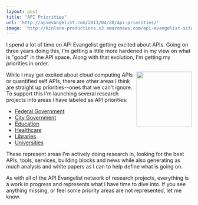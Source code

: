 ```yaml
---
layout: post
title: "API Priorities"
url: 'http://apievangelist.com/2013/04/28/api-priorities/'
image: 'http://kinlane-productions.s3.amazonaws.com/api-evangelist-site/blog/priorities.png'
---
```


I spend a lot of time on API Evangelist getting excited about APIs. Going on three years doing this, I'm getting a little more hardened in my view on what is "good" in the API space. Along with that evolution, I'm getting my priorities in order.

<img src="https://s3.amazonaws.com/kinlane-productions/api-evangelist/att/priorities.png" alt="" width="150" align="right" />

While I may get excited about cloud computing APIs or quantified self APIs, there are other areas I think are straight up priorities--ones that we can't ignore. To support this I'm launching several research projects into areas I have labeled as API priorities:

  * [Federal Government][1]
  * [City Government][2]
  * [Education][3]
  * [Healthcare][4]
  * [Libraries][5]
  * [Universities][6]

These represent areas I'm actively doing research in, looking for the best APIs, tools, services, building blocks and news while also generating as much analysis and white papers as I can to help define what is going on.

As with all of the API Evangelist network of research projects, everything is a work in progress and represents what I have time to dive into. If you see anything missing, or feel some priority areas are not represented, let me know.

   [1]: http://federal-government.apievangelist.com (Federal Government)
   [2]: http://city-government.apievangelist.com (City Government APIs)
   [3]: http://education.apievangelist.com (Education APIs)
   [4]: http://healthcare.apievangelist.com (Library APIs)
   [5]: http://libraries.apievangelist.com (Library APIs)
   [6]: http://university.apievangelist.com/ (University APis)
